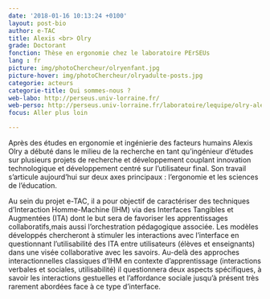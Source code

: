 ```yaml
---
date: '2018-01-16 10:13:24 +0100'
layout: post-bio
author: e-TAC
title: Alexis <br> Olry
grade: Doctorant
fonction: Thèse en ergonomie chez le laboratoire PErSEUs
lang : fr
picture: img/photoChercheur/olryenfant.jpg
picture-hover: img/photoChercheur/olryadulte-posts.jpg
categorie: acteurs
categorie-title: Qui sommes-nous ?
web-labo: http://perseus.univ-lorraine.fr/
web-perso: http://perseus.univ-lorraine.fr/laboratoire/lequipe/olry-alexis 
focus: Aller plus loin

---
```



Après des études en ergonomie et ingénierie des facteurs humains Alexis Olry a débuté dans le milieu de la recherche en tant qu’ingénieur d’études sur plusieurs projets de recherche et développement couplant innovation technologique et développement centré sur l’utilisateur final. Son travail s’articule aujourd’hui sur deux axes principaux : l’ergonomie et les sciences de l’éducation.   

Au sein du projet e-TAC, il a pour objectif de caractériser des techniques d’Interaction Homme-Machine (IHM) via des Interfaces Tangibles et Augmentées (ITA) dont le but sera de favoriser les apprentissages collaboratifs,mais aussi l’orchestration pédagogique associée. Les modèles développés chercheront à stimuler les interactions avec l’interface en questionnant l’utilisabilité des ITA entre utilisateurs (élèves et enseignants) dans une visée collaborative avec les savoirs.  Au-delà des approches interactionnelles classiques d’IHM en contexte d’apprentissage (interactions verbales et sociales, utilisabilité) il questionnera deux aspects spécifiques, à savoir les interactions gestuelles et l’affordance sociale jusqu’à présent très rarement abordées face à ce type d’interface.  